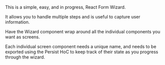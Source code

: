 This is a simple, easy, and in progress, React Form Wizard.

It allows you to handle multiple steps and is useful to capture user
information.


Have the Wizard component wrap around all the individual components you want as
screens.

Each individual screen component needs a unique name, and needs to be exported
using the Persist HoC to keep track of their state as you progress through the
wizard.
